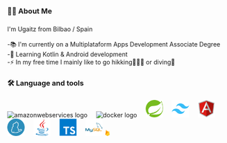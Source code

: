 <h3 align="left">👩‍💻  About Me</h3>

###

<p align="left">I'm Ugaitz from Bilbao / Spain<br><br>-📚 I'm currently on a Multiplataform Apps Development Associate Degree<br>-👾 Learning Kotlin & Android development<br>-⚡ In my free time I mainly like to go hikking🚶‍♂️🌲 or diving🤿</p>

###

<h3 align="left">🛠 Language and tools</h3>

###

<div align="left">
  <img src="https://cdn.jsdelivr.net/gh/devicons/devicon/icons/amazonwebservices/amazonwebservices-line-wordmark.svg" height="40" alt="amazonwebservices logo"  />
  <img width="12" />
  <img src="https://cdn.jsdelivr.net/gh/devicons/devicon/icons/docker/docker-plain-wordmark.svg" height="40" alt="docker logo"  />
  <img width="12" />
  <img src="https://github.com/devicons/devicon/blob/v2.16.0/icons/spring/spring-original.svg" height="40" alt="Spring logo"  />
  <img width="12" />
  <img src="https://github.com/devicons/devicon/blob/v2.16.0/icons/tailwindcss/tailwindcss-original.svg" height="40" alt="TailWind logo"  />
  <img width="12" />
  <img src="https://github.com/devicons/devicon/blob/v2.16.0/icons/angularjs/angularjs-original.svg" height="40" alt="Angular logo"  />
  <img width="12" />
  <img src="https://github.com/devicons/devicon/blob/v2.16.0/icons/yarn/yarn-original.svg" height="40" alt="yarn logo"  />
  <img width="12" />
  <img src="https://github.com/devicons/devicon/blob/v2.16.0/icons/java/java-original.svg" height="40" alt="java logo"  />
  <img width="12" />
  <img src="https://github.com/devicons/devicon/blob/v2.16.0/icons/typescript/typescript-original.svg" height="40" alt="typescript logo"  />
  <img width="12" />
  <img src="https://github.com/devicons/devicon/blob/v2.16.0/icons/mysql/mysql-original-wordmark.svg" height="40" alt="mysql logo"  />
  <svg xmlns="http://www.w3.org/2000/svg" width="1em" height="1em" viewBox="0 0 128 128"><path fill="#ffa000" d="M17.474 103.276L33.229 2.462a2.91 2.91 0 0 1 5.44-.924l16.294 30.39l6.494-12.366a2.91 2.91 0 0 1 5.15 0l43.97 83.714z"/><path fill="#f57c00" d="M71.903 64.005L54.955 31.913l-37.481 71.363Z"/><path fill="#ffca28" d="M110.577 103.276L98.51 28.604a2.91 2.91 0 0 0-1.984-2.286a2.91 2.91 0 0 0-2.94.714l-76.112 76.243l42.115 23.618a8.73 8.73 0 0 0 8.51 0l42.478-23.618Z"/><path fill="#fff" fill-opacity="0.2" d="M98.51 28.604a2.91 2.91 0 0 0-1.984-2.286a2.91 2.91 0 0 0-2.94.713L78.479 42.178L66.6 19.562a2.91 2.91 0 0 0-5.15 0l-6.494 12.365L38.662 1.538A2.91 2.91 0 0 0 35.605.044a2.91 2.91 0 0 0-2.384 2.425L17.474 103.276h-.051l.05.058l.415.204l75.676-75.764a2.91 2.91 0 0 1 4.932 1.571l11.965 74.003l.116-.073zm-80.898 74.534L33.228 3.182A2.91 2.91 0 0 1 35.613.756a2.91 2.91 0 0 1 3.057 1.495l16.292 30.39l6.495-12.366a2.91 2.91 0 0 1 5.15 0L78.245 42.41L17.61 103.138Z"/><path fill="#a52714" d="M68.099 126.18a8.73 8.73 0 0 1-8.51 0l-42.015-23.55l-.102.647l42.115 23.61a8.73 8.73 0 0 0 8.51 0l42.48-23.61l-.11-.67l-42.37 23.575z" opacity="0.2"/></svg>
</div>
